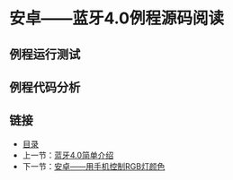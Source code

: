 # 安卓——蓝牙4.0例程源码阅读

## 例程运行测试

## 例程代码分析


## 链接
- [目录](directory.md)  
- 上一节：[蓝牙4.0简单介绍](6.3.md)  
- 下一节：[安卓——用手机控制RGB灯颜色](6.5.md)
